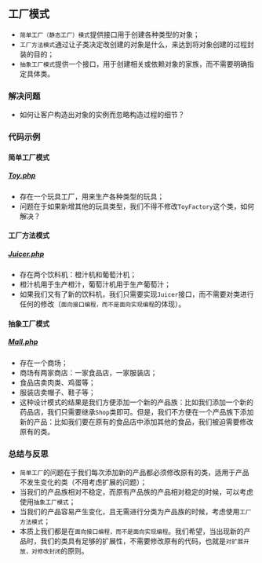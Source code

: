 ## 工厂模式
* `简单工厂（静态工厂）模式`提供接口用于创建各种类型的对象；
* `工厂方法模式`通过让子类决定改创建的对象是什么，来达到将对象创建的过程封装的目的；
* `抽象工厂模式`提供一个接口，用于创建相关或依赖对象的家族，而不需要明确指定具体类。

### 解决问题
* 如何让客户构造出对象的实例而忽略构造过程的细节？

### 代码示例
#### 简单工厂模式
##### <a href="https://github.com/hhe0/design-pattern/blob/master/factory-pattern/Toy.php">Toy.php</a>
* 存在一个玩具工厂，用来生产各种类型的玩具；
* 问题在于如果新增其他的玩具类型，我们不得不修改`ToyFactory`这个类，如何解决？

#### 工厂方法模式
##### <a href="https://github.com/hhe0/design-pattern/blob/master/factory-pattern/Juicer.php">Juicer.php</a>
* 存在两个饮料机：橙汁机和葡萄汁机；
* 橙汁机用于生产橙汁，葡萄汁机用于生产葡萄汁；
* 如果我们又有了新的饮料机，我们只需要实现`Juicer`接口，而不需要对类进行任何的修改（`面向接口编程，而不是面向实现编程`的体现）。

#### 抽象工厂模式
##### <a href="https://github.com/hhe0/design-pattern/blob/master/factory-pattern/Mall.php">Mall.php</a>
* 存在一个商场；
* 商场有两家商店：一家食品店，一家服装店；
* 食品店卖肉类、鸡蛋等；
* 服装店卖帽子、鞋子等；
* 这种设计模式的结果是我们方便添加一个新的产品族：比如我们添加一个新的药品店，我们只需要继承`Shop`类即可。但是，我们不方便在一个产品族下添加新的产品：比如我们要在原有的食品店中添加其他的食品，我们被迫需要修改原有的类。

### 总结与反思
* `简单工厂`的问题在于我们每次添加新的产品都必须修改原有的类，适用于产品不发生变化的类（不用考虑扩展的问题）；
* 当我们的产品族相对不稳定，而原有产品族的产品相对稳定的时候，可以考虑使用`抽象工厂模式`；
* 当我们的产品容易产生变化，且无需进行分类为产品族的时候，考虑使用`工厂方法模式`；
* 本质上我们都是在`面向接口编程，而不是面向实现编程`。我们希望，当出现新的产品时，我们的类具有足够的扩展性，不需要修改原有的代码，也就是`对扩展开放，对修改封闭`的原则。